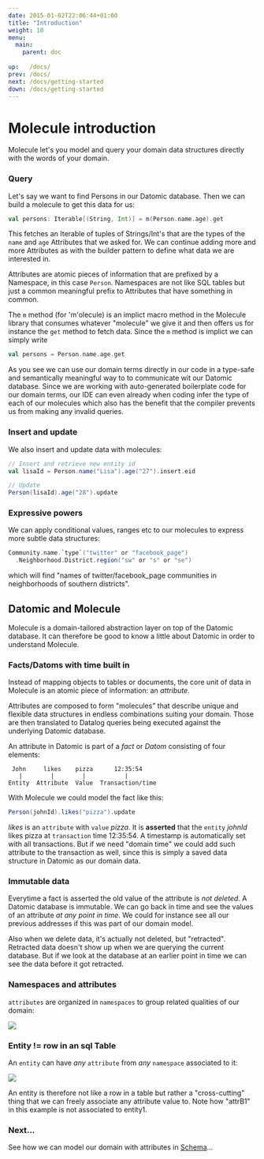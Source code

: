 ```yaml
---
date: 2015-01-02T22:06:44+01:00
title: "Introduction"
weight: 10
menu:
  main:
    parent: doc
    
up:   /docs/
prev: /docs/
next: /docs/getting-started
down: /docs/getting-started
---
```


# Molecule introduction

Molecule let's you model and query your domain data structures directly with the words of your domain.

### Query

Let's say we want to find Persons in our Datomic database. Then we can build a molecule to get this data
for us:

```scala
val persons: Iterable[(String, Int)] = m(Person.name.age).get
```
This fetches an Iterable of tuples of Strings/Int's that are the types of the `name` and `age` Attributes that 
we asked for. We can continue adding more and more Attributes as with the builder pattern to define what data
we are interested in.

Attributes are atomic pieces of information that are prefixed by a Namespace, in this case `Person`. Namespaces
are not like SQL tables but just a common meaningful prefix to Attributes that have something in common. 

The `m` method (for 'm'olecule) is an implict macro method in the Molecule library that consumes whatever
"molecule" we give it and then offers us for instance the `get` method to fetch data. Since the `m` method
is implict we can simply write

```scala
val persons = Person.name.age.get
```

As you see we can use our domain terms directly in our code in a type-safe and semantically meaningful way to
 to communicate wit our Datomic database. Since we are working with auto-generated boilerplate code for
 our domain terms, our IDE can even already when coding infer the type of each of our molecules which also
 has the benefit that the compiler prevents us from making any invalid queries.


### Insert and update

We also insert and update data with molecules:

```scala
// Insert and retrieve new entity id
val lisaId = Person.name("Lisa").age("27").insert.eid

// Update
Person(lisaId).age("28").update
```

### Expressive powers

We can apply conditional values, ranges etc to our molecules to express more subtle data structures:

```scala
Community.name.`type`("twitter" or "facebook_page")
  .Neighborhood.District.region("sw" or "s" or "se")
```
which will find "names of twitter/facebook_page communities in neighborhoods of southern districts".



## Datomic and Molecule

Molecule is a domain-tailored abstraction layer on top of the Datomic database. It can therefore be good to know 
a little about Datomic in order to understand Molecule.


### Facts/Datoms with time built in

Instead of mapping objects to tables or documents, the core unit of data in Molecule is an atomic piece of 
information: an _attribute_. 

Attributes are composed to form "molecules" that describe unique and flexible data structures in endless 
combinations suiting your domain. Those are then translated to Datalog queries being executed against the 
underlying Datomic database.

An attribute in Datomic is part of a _fact_ or _Datom_ consisting of four elements:

```
 John     likes    pizza      12:35:54
   |        |        |           |
Entity  Attribute  Value  Transaction/time
```

With Molecule we could model the fact like this:

```scala
Person(johnId).likes("pizza").update
```
_likes_ is an `attribute` with `value` _pizza_. It is **asserted** that the `entity` _johnId_ likes pizza 
at `transaction` time 12:35:54. A timestamp is automatically set with all transactions. But if we need 
"domain time" we could add such attribute to the transaction as well, since this is simply a saved data structure 
in Datomic as our domain data.

### Immutable data

Everytime a fact is asserted the old value of the attribute is _not deleted_. A Datomic database is immutable. 
We can go back in time and see the values of an attribute _at any point in time_. We could for instance see all 
our previous addresses if this was part of our domain model.

Also when we delete data, it's actually not deleted, but "retracted". Retracted data doesn't show up when we are 
querying the current database. But if we look at the database at an earlier point in time we can see the data 
before it got retracted.

### Namespaces and attributes

`attributes` are organized in `namespaces` to group related qualities of our domain:
 
![](/img/DatomicElements1.png)

### Entity != row in an sql Table

An `entity` can have _any_ `attribute` from _any_ `namespace` associated to it:

![](/img/DatomicElements2.png)

An entity is therefore not like a row in a table but rather a "cross-cutting" thing that we can freely associate 
any attribute value to. Note how "attrB1" in this example is not associated to entity1.



### Next...

See how we can model our domain with attributes in [Schema](/docs/schema/)...
